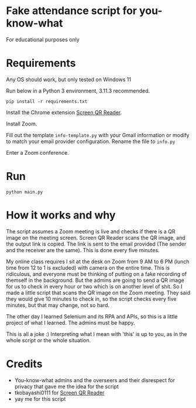 # Fake attendance script for you-know-what
For educational purposes only

# Requirements
Any OS should work, but only tested on Windows 11

Run below in a Python 3 environment, 3.11.3 recommended.

`pip install -r requirements.txt`

Install the Chrome extension [Screen QR Reader](https://chrome.google.com/webstore/detail/screen-qr-reader/ekoaehpknadfoaolagjfdefeopkhfhln).

Install Zoom.

Fill out the template `info-template.py` with your Gmail information or modify to match your email provider configuration. Rename the file to `info.py`

Enter a Zoom conference.

# Run
`python main.py`

# How it works and why
The script assumes a Zoom meeting is live and checks if there is a QR image on the meeting screen. Screen QR Reader scans the QR image, and the output link is copied. The link is sent to the email provided (The sender and the receiver are the same). This is done every five minutes.

My online class requires I sit at the desk on Zoom from 9 AM to 6 PM (lunch time from 12 to 1 is excluded) with camera on the entire time. This is ridiculous, and everyone must be thinking of putting on a fake recording of themself in the background. But the admins are going to send a QR image for us to check in every hour or two which is on another level of shit. So I made a little script that scans the QR image on the Zoom meeting. They said they would give 10 minutes to check in, so the script checks every five minutes, but that may change, not so hard.

The other day I learned Selenium and its RPA and APIs, so this is a little project of what I learned. The admins must be happy.

This is all a joke :) Interpreting what I mean with 'this' is up to you, as in the whole script or the whole situation.

# Credits
- You-know-what admins and the overseers and their disrespect for privacy that gave me the idea for the script
- tkobayashi0111 for [Screen QR Reader](https://chrome.google.com/webstore/detail/screen-qr-reader/ekoaehpknadfoaolagjfdefeopkhfhln)
- yay me for this script